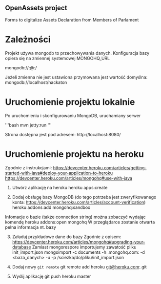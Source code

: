 OpenAssets project 
------------------

Forms to digitalize Assets Declaration from Members of Parlament

Zależności
==========
Projekt używa mongodb to przechowywania danych.
Konfiguracja bazy opiera się na zmiennej systemowej MONGOHQ_URL

mongodb://<user>:<pass>@<host>:<port>/<collection> 

Jeżeli zmienna nie jest ustawiona przymowana jest wartość domyślna:
mongodb://localhost/hackaton

Uruchomienie projektu lokalnie
==============================
Po uruchomieniu i skonfigurowaniu MongoDB, uruchamiany serwer

'''bash
mvn jetty:run
'''

Strona dostępna jest pod adresem: http://localhost:8080/

Uruchomienie projektu na heroku
===============================

Zgodnie z instrukcjami:
https://devcenter.heroku.com/articles/getting-started-with-java#deploy-your-application-to-heroku
https://devcenter.heroku.com/articles/mongohq#use-with-java

1. Utwórz aplikację na heroku
heroku apps:create <nazwa>

2. Dodaj obsługę bazy MongoDB (do tego potrzeba jest zweryfikowanego konta: https://devcenter.heroku.com/articles/account-verification)
heroku addons:add mongohq:sandbox

Infomacje o bazie (także connection string) można zobaczyć wydając komendę
heroku addons:open mongohq
W przeglądarce zostanie otwarta pełna informacja nt. bazy

3. Załaduj przykładowe dane do bazy
Zgodnie z opisem: https://devcenter.heroku.com/articles/mongohq#upgrading-your-database
Zamiast mongorespore importujemy zawatość pliku init_import.json
mongoimport -c documents -h <hostname>.mongohq.com:<port> -d <baza_danych> -u <username> -p <haslo> /sciezka/do/pliku/init_import.json 

4. Dodaj nowy `git remote`
git remote add heroku git@heroku.com:<nazwa>.git

5. Wyślij aplikację
git push heroku master


